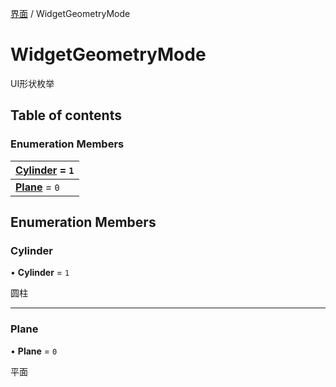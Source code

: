 [界面](../groups/界面.界面.md) / WidgetGeometryMode

# WidgetGeometryMode <Badge type="tip" text="Enumeration" /> <Score text="WidgetGeometryMode" />

UI形状枚举

## Table of contents

### Enumeration Members <Score text="Enumeration" /> 
| **[Cylinder](mw.WidgetGeometryMode.md#cylinder)** = ``1``  |
| :----- |
| **[Plane](mw.WidgetGeometryMode.md#plane)** = ``0`` |

## Enumeration Members

### Cylinder <Score text="Cylinder" /> 

• **Cylinder** = ``1``

圆柱

___

### Plane <Score text="Plane" /> 

• **Plane** = ``0``

平面
